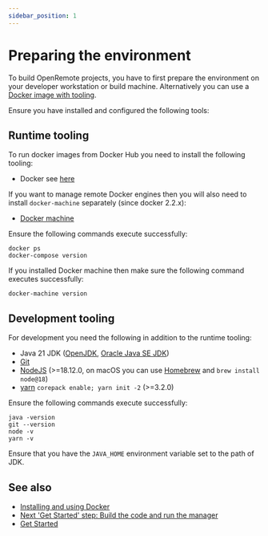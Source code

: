 ```yaml
---
sidebar_position: 1
---
```


# Preparing the environment

To build OpenRemote projects, you have to first prepare the environment on your developer workstation or build machine. Alternatively you can use a [Docker image with tooling](#runtime-tooling).

Ensure you have installed and configured the following tools:

## Runtime tooling
To run docker images from Docker Hub you need to install the following tooling:
* Docker see [here](installing-and-using-docker.md#local-engine)

If you want to manage remote Docker engines then you will also need to install `docker-machine` separately (since docker 2.2.x):

* [Docker machine](https://docs.docker.com/machine/install-machine/)

Ensure the following commands execute successfully:

```shell
docker ps
docker-compose version
```

If you installed Docker machine then make sure the following command executes successfully:

```shell
docker-machine version
```

## Development tooling
For development you need the following in addition to the runtime tooling:

* Java 21 JDK ([OpenJDK](https://openjdk.java.net/), [Oracle Java SE JDK](https://www.oracle.com/technetwork/java/javase/downloads/index.html))
* [Git](https://git-scm.com/downloads)
* [NodeJS](https://nodejs.org/en/download/current/) (>=18.12.0, on macOS you can use [Homebrew](https://brew.sh/) and `brew install node@18`)
* [yarn](https://yarnpkg.com/getting-started/install) `corepack enable; yarn init -2` (>=3.2.0)

Ensure the following commands execute successfully:

```shell
java -version
git --version
node -v
yarn -v
```

Ensure that you have the `JAVA_HOME` environment variable set to the path of JDK.

## See also

- [Installing and using Docker](installing-and-using-docker.md)
- [Next 'Get Started' step: Build the code and run the manager](https://github.com/openremote/openremote/blob/master/README.md)
- [Get Started](https://openremote.io/get-started-iot-platform/)
